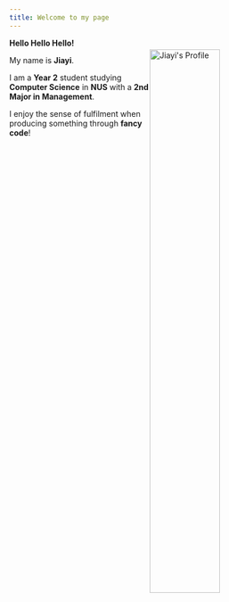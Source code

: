 ```yaml
---
title: Welcome to my page
---
```


<img align = "right" src="/_images/compressed_Subject.png" 
     alt="Jiayi's Profile" 
     style="width:50%; max-width:600px; display:block; margin:20px auto;">


**Hello Hello Hello!**  

My name is **Jiayi**.  

I am a **Year 2** student studying **Computer Science** in **NUS** with a **2nd Major in Management**.  

I enjoy the sense of fulfilment when producing something through **fancy code**!  


